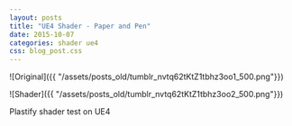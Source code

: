 ```yaml
---
layout: posts
title: "UE4 Shader - Paper and Pen"
date: 2015-10-07
categories: shader ue4
css: blog_post.css
---
```


![Original]({{ "/assets/posts_old/tumblr_nvtq62tKtZ1tbhz3oo1_500.png"}})

![Shader]({{ "/assets/posts_old/tumblr_nvtq62tKtZ1tbhz3oo2_500.png"}})

Plastify shader test on UE4 